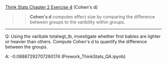 [Think Stats Chapter 2 Exercise 4](http://greenteapress.com/thinkstats2/html/thinkstats2003.html#toc24) (Cohen's d)

>> **Cohen's d** computes effect size by comparing the difference between groups to the varibility within groups.
---
Q: Using the varibale totalwgt_lb, investigate whether first babies are lighter or heavier than others. Compute Cohen's d to quantify the difference between the groups.

A: -0.08867292707260174 (Prework_ThinkStats_QA.ipynb)
